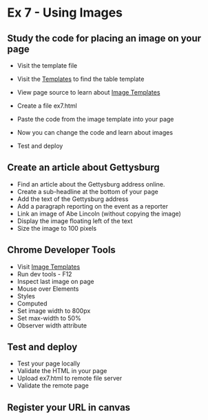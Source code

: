 # Ex 7 - Using Images

## Study the code for placing an image on your page
* Visit the template file

* Visit the [Templates](/BACS_200/templates.html) to find the
table template
* View page source to learn about [Image Templates](/BACS_200/templates/image.html)
* Create a file ex7.html
* Paste the code from the image template into your page
* Now you can change the code and learn about images
* Test and deploy


## Create an article about Gettysburg
* Find an article about the Gettysburg address online.
* Create a sub-headline at the bottom of your page
* Add the text of the Gettysburg address
* Add a paragraph reporting on the event as a reporter
* Link an image of Abe Lincoln (without copying the image)
* Display the image floating left of the text
* Size the image to 100 pixels


## Chrome Developer Tools
* Visit [Image Templates](/BACS_200/templates/image.html)
* Run dev tools - F12
* Inspect last image on page
* Mouse over Elements
* Styles
* Computed
* Set image width to 800px
* Set max-width to 50%
* Observer width attribute


## Test and deploy
* Test your page locally
* Validate the HTML in your page
* Upload ex7.html to remote file server
* Validate the remote page

## Register your URL in canvas

